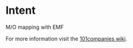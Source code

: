 # Intent
M/O mapping with EMF

For more information visit the [101companies wiki](http://www.101companies.org).